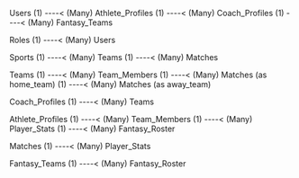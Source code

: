 Users (1) ----< (Many) Athlete_Profiles
     (1) ----< (Many) Coach_Profiles
     (1) ----< (Many) Fantasy_Teams

Roles (1) ----< (Many) Users

Sports (1) ----< (Many) Teams
       (1) ----< (Many) Matches

Teams (1) ----< (Many) Team_Members
      (1) ----< (Many) Matches (as home_team)
      (1) ----< (Many) Matches (as away_team)

Coach_Profiles (1) ----< (Many) Teams

Athlete_Profiles (1) ----< (Many) Team_Members
                (1) ----< (Many) Player_Stats
                (1) ----< (Many) Fantasy_Roster

Matches (1) ----< (Many) Player_Stats

Fantasy_Teams (1) ----< (Many) Fantasy_Roster
